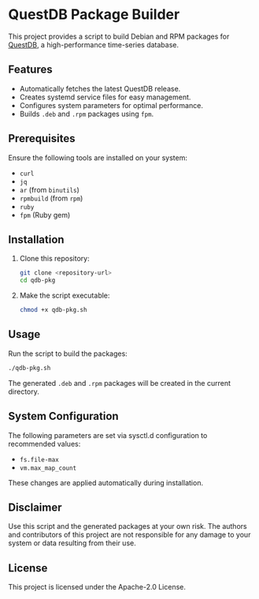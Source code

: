 # QuestDB Package Builder

This project provides a script to build Debian and RPM packages for [QuestDB](https://questdb.io/), a high-performance time-series database.

## Features
- Automatically fetches the latest QuestDB release.
- Creates systemd service files for easy management.
- Configures system parameters for optimal performance.
- Builds `.deb` and `.rpm` packages using `fpm`.

## Prerequisites
Ensure the following tools are installed on your system:
- `curl`
- `jq`
- `ar` (from `binutils`)
- `rpmbuild` (from `rpm`)
- `ruby`
- `fpm` (Ruby gem)

## Installation
1. Clone this repository:
   ```bash
   git clone <repository-url>
   cd qdb-pkg
   ```
2. Make the script executable:
   ```bash
   chmod +x qdb-pkg.sh
   ```

## Usage
Run the script to build the packages:
```bash
./qdb-pkg.sh
```
The generated `.deb` and `.rpm` packages will be created in the current directory.

## System Configuration
The following parameters are set via sysctl.d configuration to recommended values:
- `fs.file-max`
- `vm.max_map_count`

These changes are applied automatically during installation.

## Disclaimer
Use this script and the generated packages at your own risk. The authors and contributors of this project are not responsible for any damage to your system or data resulting from their use.

## License
This project is licensed under the Apache-2.0 License.